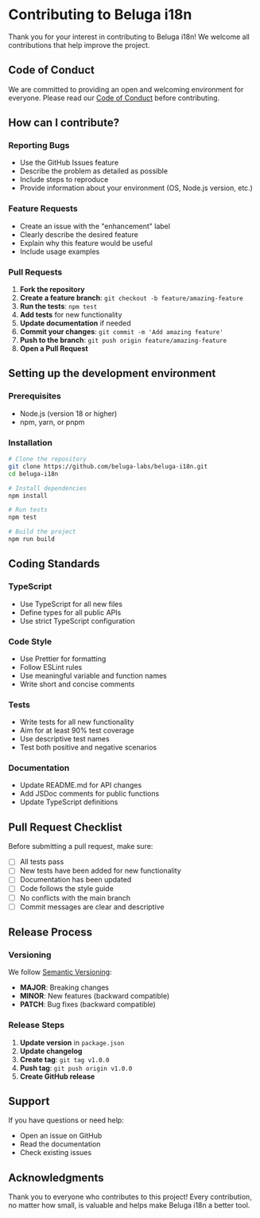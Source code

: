 # Contributing to Beluga i18n

Thank you for your interest in contributing to Beluga i18n! We welcome all contributions that help improve the project.

## Code of Conduct

We are committed to providing an open and welcoming environment for everyone. Please read our [Code of Conduct](CODE_OF_CONDUCT.md) before contributing.

## How can I contribute?

### Reporting Bugs

- Use the GitHub Issues feature
- Describe the problem as detailed as possible
- Include steps to reproduce
- Provide information about your environment (OS, Node.js version, etc.)

### Feature Requests

- Create an issue with the "enhancement" label
- Clearly describe the desired feature
- Explain why this feature would be useful
- Include usage examples

### Pull Requests

1. **Fork the repository**
2. **Create a feature branch**: `git checkout -b feature/amazing-feature`
3. **Run the tests**: `npm test`
4. **Add tests** for new functionality
5. **Update documentation** if needed
6. **Commit your changes**: `git commit -m 'Add amazing feature'`
7. **Push to the branch**: `git push origin feature/amazing-feature`
8. **Open a Pull Request**

## Setting up the development environment

### Prerequisites

- Node.js (version 18 or higher)
- npm, yarn, or pnpm

### Installation

```bash
# Clone the repository
git clone https://github.com/beluga-labs/beluga-i18n.git
cd beluga-i18n

# Install dependencies
npm install

# Run tests
npm test

# Build the project
npm run build
```

## Coding Standards

### TypeScript

- Use TypeScript for all new files
- Define types for all public APIs
- Use strict TypeScript configuration

### Code Style

- Use Prettier for formatting
- Follow ESLint rules
- Use meaningful variable and function names
- Write short and concise comments

### Tests

- Write tests for all new functionality
- Aim for at least 90% test coverage
- Use descriptive test names
- Test both positive and negative scenarios

### Documentation

- Update README.md for API changes
- Add JSDoc comments for public functions
- Update TypeScript definitions

## Pull Request Checklist

Before submitting a pull request, make sure:

- [ ] All tests pass
- [ ] New tests have been added for new functionality
- [ ] Documentation has been updated
- [ ] Code follows the style guide
- [ ] No conflicts with the main branch
- [ ] Commit messages are clear and descriptive

## Release Process

### Versioning

We follow [Semantic Versioning](https://semver.org/):

- **MAJOR**: Breaking changes
- **MINOR**: New features (backward compatible)
- **PATCH**: Bug fixes (backward compatible)

### Release Steps

1. **Update version** in `package.json`
2. **Update changelog**
3. **Create tag**: `git tag v1.0.0`
4. **Push tag**: `git push origin v1.0.0`
5. **Create GitHub release**

## Support

If you have questions or need help:

- Open an issue on GitHub
- Read the documentation
- Check existing issues

## Acknowledgments

Thank you to everyone who contributes to this project! Every contribution, no matter how small, is valuable and helps make Beluga i18n a better tool.
